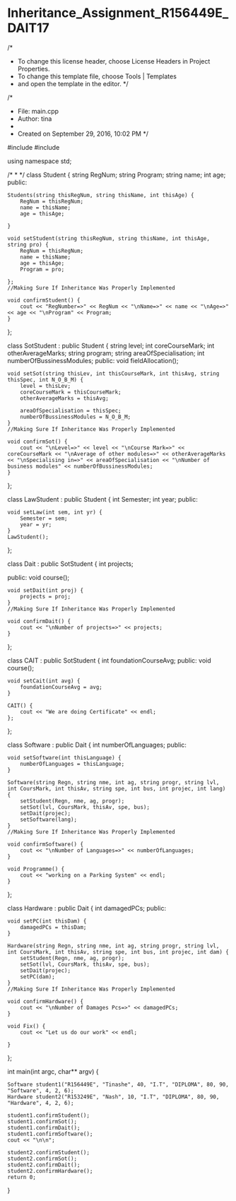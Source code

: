 # Inheritance_Assignment_R156449E_DAIT17
/*
 * To change this license header, choose License Headers in Project Properties.
 * To change this template file, choose Tools | Templates
 * and open the template in the editor.
 */

/* 
 * File:   main.cpp
 * Author: tina
 *
 * Created on September 29, 2016, 10:02 PM
 */

#include <cstdlib>
#include <iostream>

using namespace std;

/*
 * 
 */
class Student {
    string RegNum;
    string Program;
    string name;
    int age;
public:

    Students(string thisRegNum, string thisName, int thisAge) {
        RegNum = thisRegNum;
        name = thisName;
        age = thisAge;

    }

    void setStudent(string thisRegNum, string thisName, int thisAge, string pro) {
        RegNum = thisRegNum;
        name = thisName;
        age = thisAge;
        Program = pro;

    };
    //Making Sure If Inheritance Was Properly Implemented

    void confirmStudent() {
        cout << "RegNumber=>" << RegNum << "\nName=>" << name << "\nAge=>" << age << "\nProgram" << Program;
    }

};

class SotStudent : public Student {
    string level;
    int coreCourseMark;
    int otherAverageMarks;
    string program;
    string areaOfSpecialisation;
    int numberOfBussinessModules;
public:
    void fieldAllocation();

    void setSot(string thisLev, int thisCourseMark, int thisAvg, string thisSpec, int N_O_B_M) {
        level = thisLev;
        coreCourseMark = thisCourseMark;
        otherAverageMarks = thisAvg;

        areaOfSpecialisation = thisSpec;
        numberOfBussinessModules = N_O_B_M;
    }
    //Making Sure If Inheritance Was Properly Implemented

    void confirmSot() {
        cout << "\nLevel=>" << level << "\nCourse Mark=>" << coreCourseMark << "\nAverage of other modules=>" << otherAverageMarks << "\nSpecialising in=>" << areaOfSpecialisation << "\nNumber of business modules" << numberOfBussinessModules;
    }


};

class LawStudent : public Student {
    int Semester;
    int year;
public:

    void setLaw(int sem, int yr) {
        Semester = sem;
        year = yr;
    }
    LawStudent();
};

class Dait : public SotStudent {
    int projects;

public:
    void course();

    void setDait(int proj) {
        projects = proj;
    }
    //Making Sure If Inheritance Was Properly Implemented

    void confirmDait() {
        cout << "\nNumber of projects=>" << projects;
    }

};

class CAIT : public SotStudent {
    int foundationCourseAvg;
public:
    void course();

    void setCait(int avg) {
        foundationCourseAvg = avg;
    }

    CAIT() {
        cout << "We are doing Certificate" << endl;
    };
};

class Software : public Dait {
    int numberOfLanguages;
public:

    void setSoftware(int thisLanguage) {
        numberOfLanguages = thisLanguage;
    }

    Software(string Regn, string nme, int ag, string progr, string lvl, int CoursMark, int thisAv, string spe, int bus, int projec, int lang) {
        setStudent(Regn, nme, ag, progr);
        setSot(lvl, CoursMark, thisAv, spe, bus);
        setDait(projec);
        setSoftware(lang);
    }
    //Making Sure If Inheritance Was Properly Implemented

    void confirmSoftware() {
        cout << "\nNumber of Languages=>" << numberOfLanguages;
    }

    void Programme() {
        cout << "working on a Parking System" << endl;
    }

};

class Hardware : public Dait {
    int damagedPCs;
public:

    void setPC(int thisDam) {
        damagedPCs = thisDam;
    }

    Hardware(string Regn, string nme, int ag, string progr, string lvl, int CoursMark, int thisAv, string spe, int bus, int projec, int dam) {
        setStudent(Regn, nme, ag, progr);
        setSot(lvl, CoursMark, thisAv, spe, bus);
        setDait(projec);
        setPC(dam);
    }
    //Making Sure If Inheritance Was Properly Implemented

    void confirmHardware() {
        cout << "\nNumber of Damages Pcs=>" << damagedPCs;
    }

    void Fix() {
        cout << "Let us do our work" << endl;

    }
};

int main(int argc, char** argv) {

    Software student1("R156449E", "Tinashe", 40, "I.T", "DIPLOMA", 80, 90, "Software", 4, 2, 6);
    Hardware student2("R153249E", "Nash", 10, "I.T", "DIPLOMA", 80, 90, "Hardware", 4, 2, 6);

    student1.confirmStudent();
    student1.confirmSot();
    student1.confirmDait();
    student1.confirmSoftware();
    cout << "\n\n";

    student2.confirmStudent();
    student2.confirmSot();
    student2.confirmDait();
    student2.confirmHardware();
    return 0;
}
